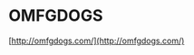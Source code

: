 <!--
id: 36199499528
link: http://tumblr.atmos.org/post/36199499528/omfgdogs
slug: omfgdogs
date: Wed Nov 21 2012 00:02:28 GMT-0800 (PST)
publish: 2012-11-021
tags: 
title: OMFGDOGS
-->


OMFGDOGS
========

[http://omfgdogs.com/](http://omfgdogs.com/)


